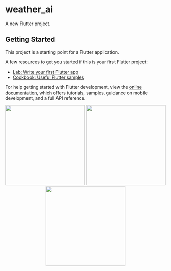 # weather_ai

A new Flutter project.

## Getting Started

This project is a starting point for a Flutter application.

A few resources to get you started if this is your first Flutter project:

- [Lab: Write your first Flutter app](https://docs.flutter.dev/get-started/codelab)
- [Cookbook: Useful Flutter samples](https://docs.flutter.dev/cookbook)

For help getting started with Flutter development, view the
[online documentation](https://docs.flutter.dev/), which offers tutorials,
samples, guidance on mobile development, and a full API reference.
<p align="center">
  <img src="https://github.com/user-attachments/assets/54a5386b-6b64-4bb9-980c-047bf68e6e77" width="250"/>
  <img src="https://github.com/user-attachments/assets/bff13d20-7eca-426b-8818-e2ea0769cf9b" width="250"/>
  <img src="https://github.com/user-attachments/assets/2b95aeb4-2f8f-449c-84f8-7e4f041b3589" width="250"/>
</p>
